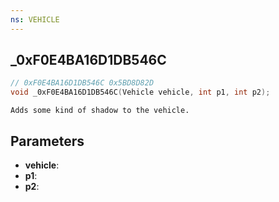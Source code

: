 ```yaml
---
ns: VEHICLE
---
```

## _0xF0E4BA16D1DB546C

```c
// 0xF0E4BA16D1DB546C 0x5BD8D82D
void _0xF0E4BA16D1DB546C(Vehicle vehicle, int p1, int p2);
```

```
Adds some kind of shadow to the vehicle.  
```

## Parameters
* **vehicle**: 
* **p1**: 
* **p2**: 

